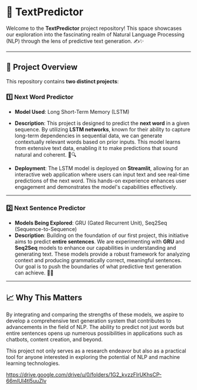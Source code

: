 
# 🌟 TextPredictor

Welcome to the **TextPredictor** project repository! This space showcases our exploration into the fascinating realm of Natural Language Processing (NLP) through the lens of predictive text generation. ✍️✨

---

## 🚀 Project Overview

This repository contains **two distinct projects**:

### 1️⃣ Next Word Predictor

- **Model Used**: Long Short-Term Memory (LSTM)  
- **Description**: This project is designed to predict the **next word** in a given sequence. By utilizing **LSTM networks**, known for their ability to capture long-term dependencies in sequential data, we can generate contextually relevant words based on prior inputs. This model learns from extensive text data, enabling it to make predictions that sound natural and coherent. 🧠🔍
  
- **Deployment**: The LSTM model is deployed on **Streamlit**, allowing for an interactive web application where users can input text and see real-time predictions of the next word. This hands-on experience enhances user engagement and demonstrates the model's capabilities effectively.

---

### 2️⃣ Next Sentence Predictor

- **Models Being Explored**: GRU (Gated Recurrent Unit), Seq2Seq (Sequence-to-Sequence)  
- **Description**: Building on the foundation of our first project, this initiative aims to predict **entire sentences**. We are experimenting with **GRU** and **Seq2Seq** models to enhance our capabilities in understanding and generating text. These models provide a robust framework for analyzing context and producing grammatically correct, meaningful sentences. Our goal is to push the boundaries of what predictive text generation can achieve. 📖💡

---

## 📈 Why This Matters

By integrating and comparing the strengths of these models, we aspire to develop a comprehensive text generation system that contributes to advancements in the field of NLP. The ability to predict not just words but entire sentences opens up numerous possibilities in applications such as chatbots, content creation, and beyond.

This project not only serves as a research endeavor but also as a practical tool for anyone interested in exploring the potential of NLP and machine learning technologies.

https://drive.google.com/drive/u/0/folders/1G2_kvzzFIrUKhsCP-66mIUI4tl5uuZIv

